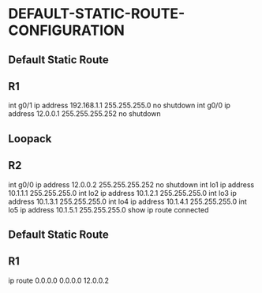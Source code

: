 # DEFAULT-STATIC-ROUTE-CONFIGURATION
Default Static Route
--------------------
R1
----
int g0/1
ip address 192.168.1.1 255.255.255.0
no shutdown 
int g0/0
ip address 12.0.0.1 255.255.255.252
no shutdown 

Loopack
---------
R2
----
int g0/0
ip address 12.0.0.2 255.255.255.252
no shutdown 
int lo1
ip address 10.1.1.1 255.255.255.0
int lo2
ip address 10.1.2.1 255.255.255.0
int lo3
ip address 10.1.3.1 255.255.255.0
int lo4
ip address 10.1.4.1 255.255.255.0
int lo5
ip address 10.1.5.1 255.255.255.0
show ip route connected

Default Static Route
--------------------
R1
-----
ip route 0.0.0.0 0.0.0.0 12.0.0.2
